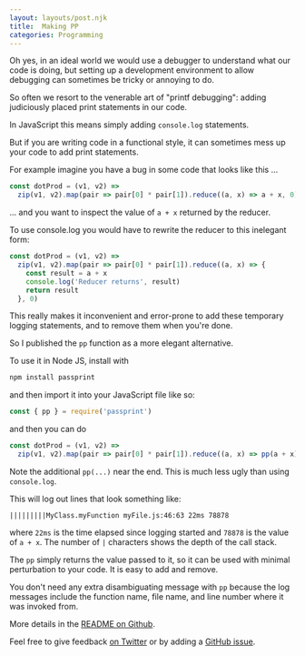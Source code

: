 ```yaml
---
layout: layouts/post.njk
title:  Making PP
categories: Programming
---
```


Oh yes, in an ideal world we would use a debugger to understand what our code is doing, but setting up a development environment to allow debugging can sometimes be tricky or annoying to do.

So often we resort to the venerable art of "printf debugging": adding judiciously placed print statements in our code.

In JavaScript this means simply adding `console.log` statements.

But if you are writing code in a functional style, it can sometimes mess up your code to add print statements.

For example imagine you have a bug in some code that looks like this ...

```js
const dotProd = (v1, v2) =>
  zip(v1, v2).map(pair => pair[0] * pair[1]).reduce((a, x) => a + x, 0)
```

...  and you want to inspect the value of `a + x` returned by the reducer.

To use console.log you would have to rewrite the reducer to this inelegant form:

```js
const dotProd = (v1, v2) =>
  zip(v1, v2).map(pair => pair[0] * pair[1]).reduce((a, x) => {
    const result = a + x
    console.log('Reducer returns', result)
    return result
  }, 0)
```

This really makes it inconvenient and error-prone to add these temporary logging statements, and to remove them when you're done.

So I published the `pp` function as a more elegant alternative.

To use it in Node JS,  install with

```bash
npm install passprint
```

and then import it into your JavaScript file like so:

```js
const { pp } = require('passprint')
```

and then you can do

```js
const dotProd = (v1, v2) =>
  zip(v1, v2).map(pair => pair[0] * pair[1]).reduce((a, x) => pp(a + x), 0)
```

Note the additional `pp(...)` near the end. This is much less ugly than using `console.log`.

This will log out lines that look something like:

```
|||||||||MyClass.myFunction myFile.js:46:63 22ms 78878
```

where `22ms` is the time elapsed since logging started and `78878` is the value of `a + x`.  The number of `|` characters shows the depth of the call stack.

The `pp` simply returns the value passed to it, so it can be used with minimal perturbation to your code.  It is easy to add and remove.

You don't need any extra disambiguating message with `pp` because the log messages include the function name, file name, and line number where it was invoked from.

More details in the [README on Github][1].

Feel free to give feedback [on Twitter][2] or by adding a [GitHub issue][3].

[1]: https://github.com/eobrain/passprint
[2]: https://twitter.com/eob
[3]: https://github.com/eobrain/passprint/issues/new
